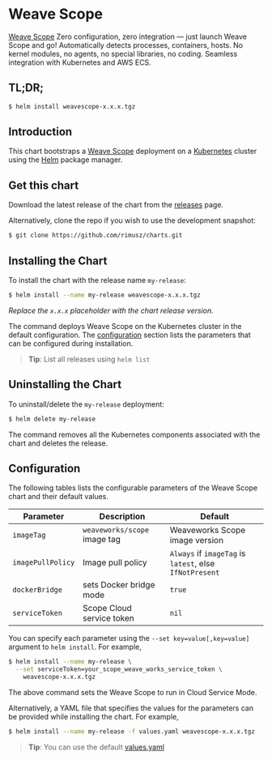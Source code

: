 # Weave Scope

[Weave Scope](https://www.weave.works/products/weave-scope/) Zero configuration, zero integration — just launch Weave Scope and go! Automatically detects processes, containers, hosts. No kernel modules, no agents, no special libraries, no coding. Seamless integration with Kubernetes and AWS ECS.

## TL;DR;

```bash
$ helm install weavescope-x.x.x.tgz
```

## Introduction

This chart bootstraps a [Weave Scope](https://hub.docker.com/r/weaveworks/weave/tags/) deployment on a [Kubernetes](http://kubernetes.io) cluster using the [Helm](https://helm.sh) package manager.

## Get this chart

Download the latest release of the chart from the [releases](../../../releases) page.

Alternatively, clone the repo if you wish to use the development snapshot:

```bash
$ git clone https://github.com/rimusz/charts.git
```

## Installing the Chart

To install the chart with the release name `my-release`:

```bash
$ helm install --name my-release weavescope-x.x.x.tgz
```

*Replace the `x.x.x` placeholder with the chart release version.*

The command deploys Weave Scope on the Kubernetes cluster in the default configuration. The [configuration](#configuration) section lists the parameters that can be configured during installation.

> **Tip**: List all releases using `helm list`

## Uninstalling the Chart

To uninstall/delete the `my-release` deployment:

```bash
$ helm delete my-release
```

The command removes all the Kubernetes components associated with the chart and deletes the release.

## Configuration

The following tables lists the configurable parameters of the Weave Scope chart and their default values.

|     Parameter     |        Description           |                         Default                         |
|-------------------|------------------------------|---------------------------------------------------------|
| `imageTag`        | `weaveworks/scope` image tag | Weaveworks Scope image version                          |
| `imagePullPolicy` | Image pull policy            | `Always` if `imageTag` is `latest`, else `IfNotPresent` |
| `dockerBridge`    | sets Docker bridge mode      | `true`                                                  |
| `serviceToken`    | Scope Cloud service token    | `nil`                                                   |

You can specify each parameter using the `--set key=value[,key=value]` argument to `helm install`. For example,

```bash
$ helm install --name my-release \
  --set serviceToken=your_scope_weave_works_service_token \
    weavescope-x.x.x.tgz
```

The above command sets the Weave Scope to run in Cloud Service Mode.

Alternatively, a YAML file that specifies the values for the parameters can be provided while installing the chart. For example,

```bash
$ helm install --name my-release -f values.yaml weavescope-x.x.x.tgz
```

> **Tip**: You can use the default [values.yaml](values.yaml)
